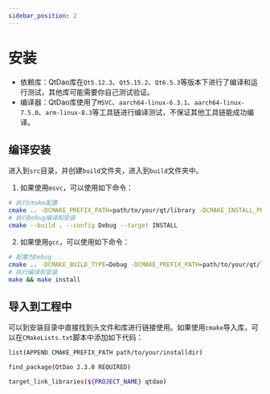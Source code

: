 ```yaml
---
sidebar_position: 2
---
```


# 安装

- 依赖库：QtDao库在`Qt5.12.3`、`Qt5.15.2`、`Qt6.5.3`等版本下进行了编译和运行测试，其他库可能需要你自己测试验证。
- 编译器：QtDao库使用了`MSVC`、`aarch64-linux-6.3.1`、`aarch64-linux-7.5.0`、`arm-linux-8.3`等工具链进行编译测试，不保证其他工具链能成功编译。

## 编译安装

进入到`src`目录，并创建`build`文件夹，进入到`build`文件夹中。

1. 如果使用`msvc`，可以使用如下命令：

```bash
# 执行cmake配置
cmake .. -DCMAKE_PREFIX_PATH=path/to/your/qt/library -DCMAKE_INSTALL_PREFIX=path/to/your/installdir/qtdao -G "Visual Studio 17 2022"
# 执行Debug编译和安装
cmake --build . --config Debug --target INSTALL
```

2. 如果使用`gcc`，可以使用如下命令：

```bash
# 配置为Debug
cmake .. -DCMAKE_BUILD_TYPE=Debug -DCMAKE_PREFIX_PATH=path/to/your/qt/library -DCMAKE_INSTALL_PREFIX=path/to/your/installdir/qtdao
# 执行编译和安装
make && make install
```

## 导入到工程中

可以到安装目录中直接找到头文件和库进行链接使用。如果使用`cmake`导入库，可以在`CMakeLists.txt`脚本中添加如下代码：

```bash
list(APPEND CMAKE_PREFIX_PATH path/to/your/installdir)

find_package(QtDao 2.3.0 REQUIRED)

target_link_libraries(${PROJECT_NAME} qtdao)
```